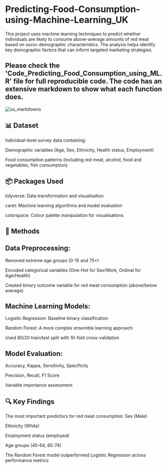 # Predicting-Food-Consumption-using-Machine-Learning_UK
This project uses machine learning techniques to predict whether individuals are likely to consume above-average amounts of red meat based on socio-demographic characteristics. The analysis helps identify key demographic factors that can inform targeted marketing strategies.

## Please check the 'Code_Predicting_Food_Consumption_using_ML.R' file for full reproducible code. The code has an extensive markdown to show what each function does.
![ss_markdowns](https://github.com/user-attachments/assets/abd74be0-b2cd-4d69-86f6-9274d1fcea7c)

## 📊 Dataset
Individual-level survey data containing:

Demographic variables (Age, Sex, Ethnicity, Health status, Employment)

Food consumption patterns (including red meat, alcohol, food and vegetables, fish consumption)


## 📦 Packages Used
tidyverse: Data transformation and visualisation

caret: Machine learning algorithms and model evaluation

colorspace: Colour palette manipulation for visualisations

## 🔧 Methods
## Data Preprocessing:
Removed extreme age groups (0-15 and 75+)

Encoded categorical variables (One-Hot for Sex/Work, Ordinal for Age/Health)

Created binary outcome variable for red meat consumption (above/below average)

## Machine Learning Models:
Logistic Regression: Baseline binary classification

Random Forest: A more complex ensemble learning approach

Used 80/20 train/test split with 10-fold cross-validation

## Model Evaluation:
Accuracy, Kappa, Sensitivity, Specificity

Precision, Recall, F1 Score

Variable importance assessment

## 🔍 Key Findings
The most important predictors for red meat consumption:
Sex (Male)

Ethnicity (White)

Employment status (employed)

Age groups (45-64, 65-74)

The Random Forest model outperformed Logistic Regression across performance metrics

